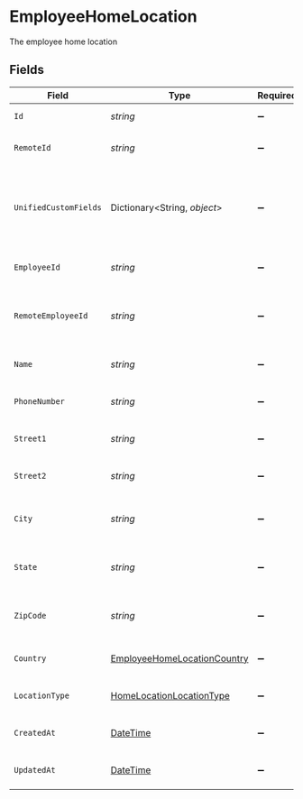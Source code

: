 # EmployeeHomeLocation

The employee home location


## Fields

| Field                                                                                        | Type                                                                                         | Required                                                                                     | Description                                                                                  | Example                                                                                      |
| -------------------------------------------------------------------------------------------- | -------------------------------------------------------------------------------------------- | -------------------------------------------------------------------------------------------- | -------------------------------------------------------------------------------------------- | -------------------------------------------------------------------------------------------- |
| `Id`                                                                                         | *string*                                                                                     | :heavy_minus_sign:                                                                           | Unique identifier                                                                            | 8187e5da-dc77-475e-9949-af0f1fa4e4e3                                                         |
| `RemoteId`                                                                                   | *string*                                                                                     | :heavy_minus_sign:                                                                           | Provider's unique identifier                                                                 | 8187e5da-dc77-475e-9949-af0f1fa4e4e3                                                         |
| `UnifiedCustomFields`                                                                        | Dictionary<String, *object*>                                                                 | :heavy_minus_sign:                                                                           | Custom Unified Fields configured in your StackOne project                                    | {<br/>"my_project_custom_field_1": "REF-1236",<br/>"my_project_custom_field_2": "some other value"<br/>} |
| `EmployeeId`                                                                                 | *string*                                                                                     | :heavy_minus_sign:                                                                           | The employee ID                                                                              | 1687-3                                                                                       |
| `RemoteEmployeeId`                                                                           | *string*                                                                                     | :heavy_minus_sign:                                                                           | Provider's unique identifier of the employee                                                 | e3cb75bf-aa84-466e-a6c1-b8322b257a48                                                         |
| `Name`                                                                                       | *string*                                                                                     | :heavy_minus_sign:                                                                           | The name of the location                                                                     | Woolsthorpe Manor                                                                            |
| `PhoneNumber`                                                                                | *string*                                                                                     | :heavy_minus_sign:                                                                           | The phone number of the location                                                             | +44 1476 860 364                                                                             |
| `Street1`                                                                                    | *string*                                                                                     | :heavy_minus_sign:                                                                           | The first line of the address                                                                | Water Lane                                                                                   |
| `Street2`                                                                                    | *string*                                                                                     | :heavy_minus_sign:                                                                           | The second line of the address                                                               | Woolsthorpe by Colsterworth                                                                  |
| `City`                                                                                       | *string*                                                                                     | :heavy_minus_sign:                                                                           | The city where the location is situated                                                      | Grantham                                                                                     |
| `State`                                                                                      | *string*                                                                                     | :heavy_minus_sign:                                                                           | The state where the location is situated                                                     | Lincolnshire                                                                                 |
| `ZipCode`                                                                                    | *string*                                                                                     | :heavy_minus_sign:                                                                           | The ZIP code/Postal code of the location                                                     | NG33 5NR                                                                                     |
| `Country`                                                                                    | [EmployeeHomeLocationCountry](../../Models/Components/EmployeeHomeLocationCountry.md)        | :heavy_minus_sign:                                                                           | The country code                                                                             |                                                                                              |
| `LocationType`                                                                               | [HomeLocationLocationType](../../Models/Components/HomeLocationLocationType.md)              | :heavy_minus_sign:                                                                           | The location type                                                                            | work                                                                                         |
| `CreatedAt`                                                                                  | [DateTime](https://learn.microsoft.com/en-us/dotnet/api/system.datetime?view=net-5.0)        | :heavy_minus_sign:                                                                           | The created_at date                                                                          | 2021-01-01T01:01:01.000Z                                                                     |
| `UpdatedAt`                                                                                  | [DateTime](https://learn.microsoft.com/en-us/dotnet/api/system.datetime?view=net-5.0)        | :heavy_minus_sign:                                                                           | The updated_at date                                                                          | 2021-01-01T01:01:01.000Z                                                                     |